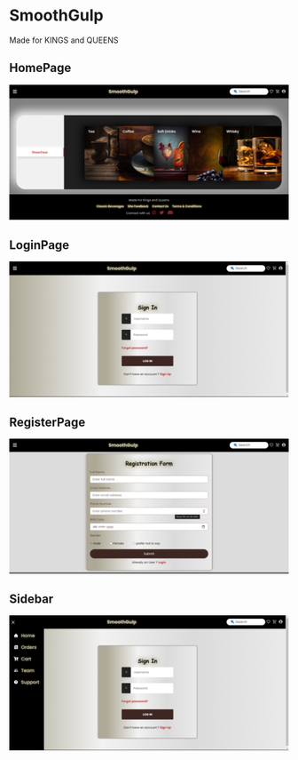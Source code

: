 # SmoothGulp
Made for KINGS and QUEENS

## HomePage
![HomePage Image](https://github.com/tarunmanoharan/Beverage/blob/main/cc2photos/HomePage.png)

## LoginPage
![LoginPage Image](https://github.com/tarunmanoharan/Beverage/blob/main/cc2photos/Login.png)

## RegisterPage
![RegisterPage Image](https://github.com/tarunmanoharan/Beverage/blob/main/cc2photos/Register.png)

## Sidebar
![Sidebar Image](https://github.com/tarunmanoharan/Beverage/blob/main/cc2photos/Sidebar.png)

